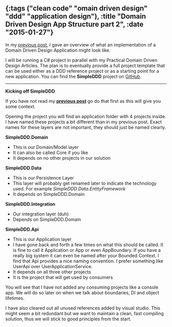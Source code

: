 {:tags ("clean code" "omain driven design" "ddd" "application design"), :title "Domain Driven Design App Structure part 2", :date "2015-01-27"}
-----
In my [previous post](http://sneakycode.net/domain-driven-design-app-structure/), I gave an overview of what an implementation of a Domain Driven Design Application might look like.

I will be running a C# project in parallel with my Practical Domain Driven Design Articles. The plan is to eventually provide a full project template that can be used either as a DDD reference project or as a starting point for a new application. You can find the **SimpleDDD** project on [GitHub](https://github.com/SneakyPeet/SimpleDDD/blob/master/README.md).
___
**Kicking off SimpleDDD**

If you have not read my **[previous post](http://sneakycode.net/domain-driven-design-app-structure/)** go do that first as this will give you some context.

Opening the project you will find an application folder with 4 projects inside. I have named these projects a bit different than in my previous post. Exact names for these layers are not important, they should just be named clearly.

**SimpleDDD.Domain**

* This is our Domain/Model layer
* It can also be called Core if you like
* It depends on no other projects in our solution

**SimpleDDD.Data**

* This is our Persistence Layer
* This layer will probably get renamed later to indicate the technology used. For example *SimpleDDD.Data.EntityFramework*
* It depends on SimpleDDD.Domain

**SimpleDDD.Integration**

* Our integration layer (duh)
* Depends on SimpleDDD.Domain

**SimpleDDD.Api**

* This is our Application layer
* I have gone back and forth a few times on what this should be called. It is fine to call it Application or App or even AppBoundary. If you have a really big system it can even be named after your Bounded Context. I find that Api provides a nice naming convention. I prefer something like UserApi over UserApplicationService.
* It depends on all three other projects
* It is the project that will get used by consumers

You will see that I have not added any consuming projects like a console app. We will do so later on when we talk about boundaries, DI and object lifetimes.

I have also cleared out all unused references added by visual studio. This might seem a bit redundant but we want to maintain a clean, fast compiling solution, thus we will stick to good principles from the start.

<a href="http://www.codeproject.com/script/Articles/BlogFeedList.aspx?amid=8804440" rel="tag" style="display:none">CodeProject</a>
